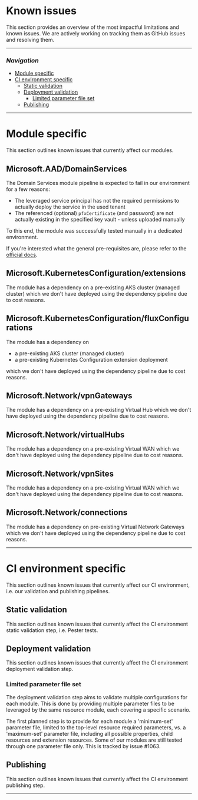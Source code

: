 # Known issues

This section provides an overview of the most impactful limitations and known issues. We are actively working on tracking them as GitHub issues and resolving them.

---

### _Navigation_

- [Module specific](#module-specific)
- [CI environment specific](#ci-environment-specific)
    - [Static validation](#static-validation)
    - [Deployment validation](#deployment-validation)
        - [Limited parameter file set](#limited-parameter-file-set)
    - [Publishing](#publishing)

---

# Module specific

This section outlines known issues that currently affect our modules.

## Microsoft.AAD/DomainServices

The Domain Services module pipeline is expected to fail in our environment for a few reasons:

-  The leveraged service principal has not the required permissions to actually deploy the service in the used tenant
-  The referenced (optional) `pfxCertificate` (and password) are not actually existing in the specified key vault - unless uploaded manually

To this end, the module was successfully tested manually in a dedicated environment.

If you're interested what the general pre-requisites are, please refer to the [official docs](https://docs.microsoft.com/en-us/azure/active-directory-domain-services/tutorial-create-instance#prerequisites).

## Microsoft.KubernetesConfiguration/extensions

The module has a dependency on a pre-existing AKS cluster (managed cluster) which we don't have deployed using the dependency pipeline due to cost reasons.

## Microsoft.KubernetesConfiguration/fluxConfigurations

The module has a dependency on

- a pre-existing AKS cluster (managed cluster)
- a pre-existing Kubernetes Configuration extension deployment

which we don't have deployed using the dependency pipeline due to cost reasons.

## Microsoft.Network/vpnGateways

The module has a dependency on a pre-existing Virtual Hub which we don't have deployed using the dependency pipeline due to cost reasons.

## Microsoft.Network/virtualHubs

The module has a dependency on a pre-existing Virtual WAN which we don't have deployed using the dependency pipeline due to cost reasons.

## Microsoft.Network/vpnSites

The module has a dependency on a pre-existing Virtual WAN which we don't have deployed using the dependency pipeline due to cost reasons.

## Microsoft.Network/connections

The module has a dependency on pre-existing Virtual Network Gateways which we don't have deployed using the dependency pipeline due to cost reasons.

---

# CI environment specific

This section outlines known issues that currently affect our CI environment, i.e. our validation and publishing pipelines.

## Static validation

This section outlines known issues that currently affect the CI environment static validation step, i.e. Pester tests.

## Deployment validation

This section outlines known issues that currently affect the CI environment deployment validation step.

### Limited parameter file set

The deployment validation step aims to validate multiple configurations for each module. This is done by providing multiple parameter files to be leveraged by the same resource module, each covering a specific scenario.

The first planned step is to provide for each module a 'minimum-set' parameter file, limited to the top-level resource required parameters, vs. a 'maximum-set' parameter file, including all possible properties, child resources and extension resources. Some of our modules are still tested through one parameter file only. This is tracked by issue #1063.

## Publishing

This section outlines known issues that currently affect the CI environment publishing step.

---
